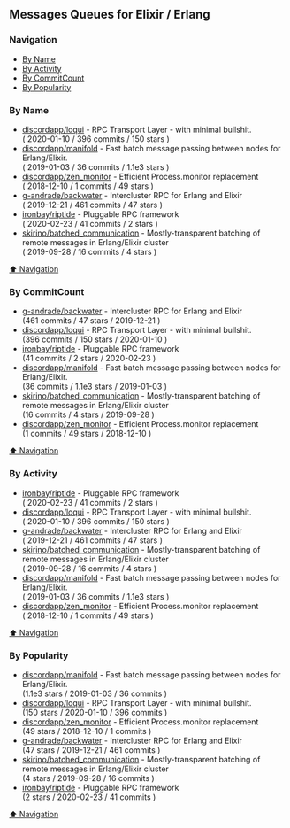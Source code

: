 ## Messages Queues for Elixir / Erlang

### Navigation

- [By Name](#by-name)
- [By Activity](#by-activity)
- [By CommitCount](#by-commitcount)
- [By Popularity](#by-popularity)

### By Name
<!-- PROJECTS_LIST -->
- [discordapp/loqui](https://github.com/discordapp/loqui) - RPC Transport Layer - with minimal bullshit. <br/> ( 2020-01-10 / 396 commits / 150 stars )
- [discordapp/manifold](https://github.com/discordapp/manifold) - Fast batch message passing between nodes for Erlang/Elixir. <br/> ( 2019-01-03 / 36 commits / 1.1e3 stars )
- [discordapp/zen_monitor](https://github.com/discordapp/zen_monitor) - Efficient Process.monitor replacement <br/> ( 2018-12-10 / 1 commits / 49 stars )
- [g-andrade/backwater](https://github.com/g-andrade/backwater) - Intercluster RPC for Erlang and Elixir <br/> ( 2019-12-21 / 461 commits / 47 stars )
- [ironbay/riptide](https://github.com/ironbay/riptide) - Pluggable RPC framework <br/> ( 2020-02-23 / 41 commits / 2 stars )
- [skirino/batched_communication](https://github.com/skirino/batched_communication) - Mostly-transparent batching of remote messages in Erlang/Elixir cluster <br/> ( 2019-09-28 / 16 commits / 4 stars )
<!-- /PROJECTS_LIST -->

[⬆ Navigation](#navigation)

### By CommitCount
<!-- COMMITCOUNT_LIST -->
- [g-andrade/backwater](https://github.com/g-andrade/backwater) - Intercluster RPC for Erlang and Elixir <br/> (461 commits / 47 stars / 2019-12-21 )
- [discordapp/loqui](https://github.com/discordapp/loqui) - RPC Transport Layer - with minimal bullshit. <br/> (396 commits / 150 stars / 2020-01-10 )
- [ironbay/riptide](https://github.com/ironbay/riptide) - Pluggable RPC framework <br/> (41 commits / 2 stars / 2020-02-23 )
- [discordapp/manifold](https://github.com/discordapp/manifold) - Fast batch message passing between nodes for Erlang/Elixir. <br/> (36 commits / 1.1e3 stars / 2019-01-03 )
- [skirino/batched_communication](https://github.com/skirino/batched_communication) - Mostly-transparent batching of remote messages in Erlang/Elixir cluster <br/> (16 commits / 4 stars / 2019-09-28 )
- [discordapp/zen_monitor](https://github.com/discordapp/zen_monitor) - Efficient Process.monitor replacement <br/> (1 commits / 49 stars / 2018-12-10 )
<!-- /COMMITCOUNT_LIST -->
[⬆ Navigation](#navigation)

### By Activity
<!-- ACTIVITY_LIST -->
- [ironbay/riptide](https://github.com/ironbay/riptide) - Pluggable RPC framework <br/> ( 2020-02-23 / 41 commits / 2 stars )
- [discordapp/loqui](https://github.com/discordapp/loqui) - RPC Transport Layer - with minimal bullshit. <br/> ( 2020-01-10 / 396 commits / 150 stars )
- [g-andrade/backwater](https://github.com/g-andrade/backwater) - Intercluster RPC for Erlang and Elixir <br/> ( 2019-12-21 / 461 commits / 47 stars )
- [skirino/batched_communication](https://github.com/skirino/batched_communication) - Mostly-transparent batching of remote messages in Erlang/Elixir cluster <br/> ( 2019-09-28 / 16 commits / 4 stars )
- [discordapp/manifold](https://github.com/discordapp/manifold) - Fast batch message passing between nodes for Erlang/Elixir. <br/> ( 2019-01-03 / 36 commits / 1.1e3 stars )
- [discordapp/zen_monitor](https://github.com/discordapp/zen_monitor) - Efficient Process.monitor replacement <br/> ( 2018-12-10 / 1 commits / 49 stars )
<!-- /ACTIVITY_LIST -->

[⬆ Navigation](#navigation)

### By Popularity
<!-- POPULARITY_LIST -->
- [discordapp/manifold](https://github.com/discordapp/manifold) - Fast batch message passing between nodes for Erlang/Elixir. <br/> (1.1e3 stars / 2019-01-03 / 36 commits )
- [discordapp/loqui](https://github.com/discordapp/loqui) - RPC Transport Layer - with minimal bullshit. <br/> (150 stars / 2020-01-10 / 396 commits )
- [discordapp/zen_monitor](https://github.com/discordapp/zen_monitor) - Efficient Process.monitor replacement <br/> (49 stars / 2018-12-10 / 1 commits )
- [g-andrade/backwater](https://github.com/g-andrade/backwater) - Intercluster RPC for Erlang and Elixir <br/> (47 stars / 2019-12-21 / 461 commits )
- [skirino/batched_communication](https://github.com/skirino/batched_communication) - Mostly-transparent batching of remote messages in Erlang/Elixir cluster <br/> (4 stars / 2019-09-28 / 16 commits )
- [ironbay/riptide](https://github.com/ironbay/riptide) - Pluggable RPC framework <br/> (2 stars / 2020-02-23 / 41 commits )
<!-- /POPULARITY_LIST -->

[⬆ Navigation](#navigation)
